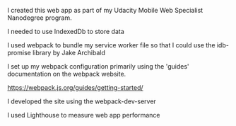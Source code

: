 I created this web app as part of my Udacity Mobile Web Specialist Nanodegree program.

I needed to use IndexedDb to store data

I used webpack to bundle my service worker file so that I could use the idb-promise library by Jake Archibald

I set up my webpack configuration primarily using the 'guides' documentation on the webpack website. 

https://webpack.js.org/guides/getting-started/

I developed the site using the webpack-dev-server

I used Lighthouse to measure web app performance